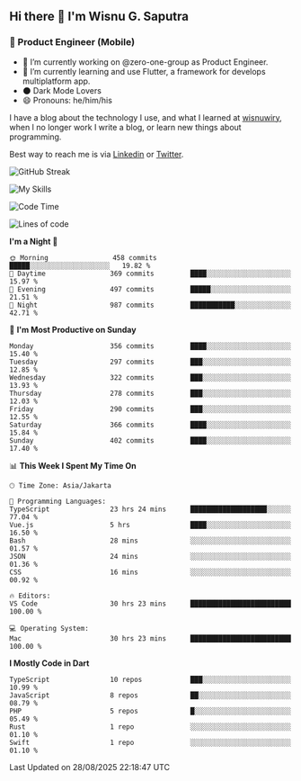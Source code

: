 ## Hi there 👋 I'm Wisnu G. Saputra

### :mobile_phone_off: Product Engineer (Mobile)

- 🔭 I’m currently working on @zero-one-group as Product Engineer.
- 🌱 I’m currently learning and use Flutter, a framework for develops multiplatform app.
- 🌑 Dark Mode Lovers
- 😄 Pronouns: he/him/his

I have a blog about the technology I use, and what I learned at [wisnuwiry](https://wisnuwiry.space/), when I no longer work I write a blog, or learn new things about programming.

Best way to reach me is via [Linkedin](https://www.linkedin.com/in/wisnu-saputra/) or [Twitter](https://twitter.com/wisnuwiry).

![GitHub Streak](https://streak-stats.demolab.com?user=wisnuwiry&theme=dark&hide_border=true)

![My Skills](https://skillicons.dev/icons?i=dart,flutter,kotlin,swift,go,js,css,neovim,git,linux&perline=5)

<!--START_SECTION:waka-->
![Code Time](http://img.shields.io/badge/Code%20Time-2%2C030%20hrs%2034%20mins-blue)

![Lines of code](https://img.shields.io/badge/From%20Hello%20World%20I%27ve%20Written-2.8%20million%20lines%20of%20code-blue)

**I'm a Night 🦉** 

```text
🌞 Morning                458 commits         █████░░░░░░░░░░░░░░░░░░░░   19.82 % 
🌆 Daytime                369 commits         ████░░░░░░░░░░░░░░░░░░░░░   15.97 % 
🌃 Evening                497 commits         █████░░░░░░░░░░░░░░░░░░░░   21.51 % 
🌙 Night                  987 commits         ███████████░░░░░░░░░░░░░░   42.71 % 
```
📅 **I'm Most Productive on Sunday** 

```text
Monday                   356 commits         ████░░░░░░░░░░░░░░░░░░░░░   15.40 % 
Tuesday                  297 commits         ███░░░░░░░░░░░░░░░░░░░░░░   12.85 % 
Wednesday                322 commits         ███░░░░░░░░░░░░░░░░░░░░░░   13.93 % 
Thursday                 278 commits         ███░░░░░░░░░░░░░░░░░░░░░░   12.03 % 
Friday                   290 commits         ███░░░░░░░░░░░░░░░░░░░░░░   12.55 % 
Saturday                 366 commits         ████░░░░░░░░░░░░░░░░░░░░░   15.84 % 
Sunday                   402 commits         ████░░░░░░░░░░░░░░░░░░░░░   17.40 % 
```


📊 **This Week I Spent My Time On** 

```text
🕑︎ Time Zone: Asia/Jakarta

💬 Programming Languages: 
TypeScript               23 hrs 24 mins      ███████████████████░░░░░░   77.04 % 
Vue.js                   5 hrs               ████░░░░░░░░░░░░░░░░░░░░░   16.50 % 
Bash                     28 mins             ░░░░░░░░░░░░░░░░░░░░░░░░░   01.57 % 
JSON                     24 mins             ░░░░░░░░░░░░░░░░░░░░░░░░░   01.36 % 
CSS                      16 mins             ░░░░░░░░░░░░░░░░░░░░░░░░░   00.92 % 

🔥 Editors: 
VS Code                  30 hrs 23 mins      █████████████████████████   100.00 % 

💻 Operating System: 
Mac                      30 hrs 23 mins      █████████████████████████   100.00 % 
```

**I Mostly Code in Dart** 

```text
TypeScript               10 repos            ███░░░░░░░░░░░░░░░░░░░░░░   10.99 % 
JavaScript               8 repos             ██░░░░░░░░░░░░░░░░░░░░░░░   08.79 % 
PHP                      5 repos             █░░░░░░░░░░░░░░░░░░░░░░░░   05.49 % 
Rust                     1 repo              ░░░░░░░░░░░░░░░░░░░░░░░░░   01.10 % 
Swift                    1 repo              ░░░░░░░░░░░░░░░░░░░░░░░░░   01.10 % 
```




 Last Updated on 28/08/2025 22:18:47 UTC
<!--END_SECTION:waka-->

